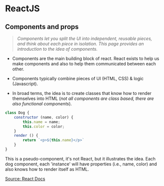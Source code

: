 # ReactJS

## Components and props

> *Components let you split the UI into independent, reusable pieces, and think about each piece in isolation. This page provides an introduction to the idea of components.*

- Components are the main building block of react. React exists to help us make components and also to help them communicated between each other. 

- Components typically combine pieces of UI (HTML, CSS) & logic (Javascript).

- In broad terms, the idea is to create classes that know how to render themselves into HTML (*not all components are class based, there are also functional components*). 
```Javascript
class Dog {
    constructor (name, color) {
        this.name = name;
        this.color = color;
    }
    render () {
        return `<p>${this.name}</p>`
    }
}
```
This is a pseudo-component, it's not React, but it illustrates the idea. 
Each dog component, each 'instance' will have properties (i.e., name, color) and also knows how to render itself as HTML.



[Source: React Docs](https://reactjs.org/docs/getting-started.html)